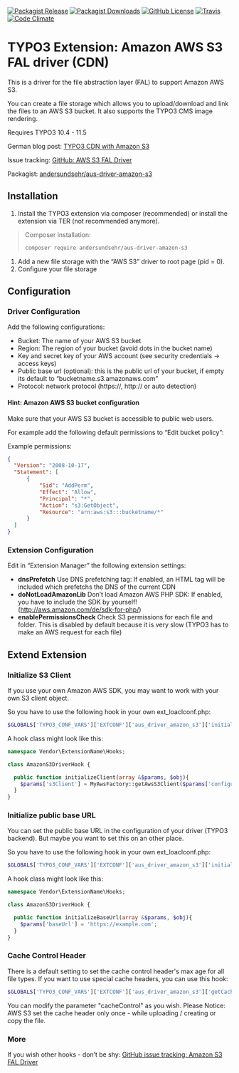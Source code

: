 [![Packagist Release](https://img.shields.io/packagist/v/andersundsehr/aus-driver-amazon-s3.svg?style=flat-square)](https://packagist.org/packages/andersundsehr/aus-driver-amazon-s3)
[![Packagist Downloads](https://img.shields.io/packagist/dt/andersundsehr/aus-driver-amazon-s3.svg?style=flat-square)](https://packagist.org/packages/andersundsehr/aus-driver-amazon-s3)
[![GitHub License](https://img.shields.io/github/license/andersundsehr/aus_driver_amazon_s3.svg?style=flat-square)](https://github.com/andersundsehr/aus_driver_amazon_s3/blob/master/LICENSE.txt)
[![Travis](https://img.shields.io/travis/andersundsehr/aus_driver_amazon_s3.svg?style=flat-square)](https://travis-ci.org/andersundsehr/aus_driver_amazon_s3)
[![Code Climate](https://img.shields.io/codeclimate/tech-debt/andersundsehr/aus_driver_amazon_s3.svg?style=flat-square)](https://codeclimate.com/github/andersundsehr/aus_driver_amazon_s3)

# TYPO3 Extension: Amazon AWS S3 FAL driver (CDN)

This is a driver for the file abstraction layer (FAL) to support Amazon AWS S3.

You can create a file storage which allows you to upload/download and link the files to an AWS S3 bucket. It also supports the TYPO3 CMS image rendering.

Requires TYPO3 10.4 - 11.5

German blog post: [TYPO3 CDN with Amazon S3](https://www.andersundsehr.com/blog/technik/typo3-performance-optimierung-durch-cdn)

Issue tracking: [GitHub: AWS S3 FAL Driver](https://github.com/andersundsehr/aus_driver_amazon_s3/issues)

Packagist: [andersundsehr/aus-driver-amazon-s3](https://packagist.org/packages/andersundsehr/aus-driver-amazon-s3)


## Installation

1.  Install the TYPO3 extension via composer (recommended) or install the extension via TER (not recommended anymore).

> Composer installation:
>
> ```bash
> composer require andersundsehr/aus-driver-amazon-s3
> ```

1.  Add a new file storage with the “AWS S3” driver to root page (pid = 0).
2.  Configure your file storage

## Configuration

### Driver Configuration

Add the following configurations:

-   Bucket: The name of your AWS S3 bucket
-   Region: The region of your bucket (avoid dots in the bucket name)
-   Key and secret key of your AWS account (see security credentials -&gt; access keys)
-   Public base url (optional): this is the public url of your bucket, if empty its default to “bucketname.s3.amazonaws.com”
-   Protocol: network protocol (https://, http:// or auto detection)

#### Hint: Amazon AWS S3 bucket configuration

Make sure that your AWS S3 bucket is accessible to public web users.

For example add the following default permissions to “Edit bucket policy”:

Example permissions:

```json
{
  "Version": "2008-10-17",
  "Statement": [
      {
          "Sid": "AddPerm",
          "Effect": "Allow",
          "Principal": "*",
          "Action": "s3:GetObject",
          "Resource": "arn:aws:s3:::bucketname/*"
      }
  ]
}
```

### Extension Configuration

Edit in “Extension Manager” the following extension settings:

-   **dnsPrefetch** Use DNS prefetching tag: If enabled, an HTML tag will be included which prefetchs the DNS of the current CDN
-   **doNotLoadAmazonLib** Don’t load Amazon AWS PHP SDK: If enabled, you have to include the SDK by yourself! (<http://aws.amazon.com/de/sdk-for-php/>)
-   **enablePermissionsCheck** Check S3 permissions for each file and folder. This is disabled by default because it is very slow (TYPO3 has to make an AWS request for each file)

## Extend Extension

### Initialize S3 Client

If you use your own Amazon AWS SDK, you may want to work with your own S3 client object.

So you have to use the following hook in your own ext\_loaclconf.php:

```php
$GLOBALS['TYPO3_CONF_VARS']['EXTCONF']['aus_driver_amazon_s3']['initializeClient-preProcessing'][] = \Vendor\ExtensionName\Hooks\AmazonS3DriverHook::class . '->initializeClient';
```

A hook class might look like this:

```php
namespace Vendor\ExtensionName\Hooks;

class AmazonS3DriverHook {

  public function initializeClient(array &$params, $obj){
    $params['s3Client'] = MyAwsFactory::getAwsS3Client($params['configuration']);
  }
}
```

### Initialize public base URL

You can set the public base URL in the configuration of your driver (TYPO3 backend).
But maybe you want to set this on an other place.

So you have to use the following hook in your own ext\_loaclconf.php:

```php
$GLOBALS['TYPO3_CONF_VARS']['EXTCONF']['aus_driver_amazon_s3']['initializeBaseUrl-postProcessing'][] = \Vendor\ExtensionName\Hooks\AmazonS3DriverHook::class . '->initializeBaseUrl';
```

A hook class might look like this:

```php
namespace Vendor\ExtensionName\Hooks;

class AmazonS3DriverHook {

  public function initializeBaseUrl(array &$params, $obj){
    $params['baseUrl'] = 'https://example.com';
  }
}
```

### Cache Control Header

There is a default setting to set the cache control header's max age for all file types. If you want to use special cache headers, you can use this hook:

```php
$GLOBALS['TYPO3_CONF_VARS']['EXTCONF']['aus_driver_amazon_s3']['getCacheControl'][] = 'Vendor\ExtensionName\Hooks\AmazonS3DriverHook->getCacheControl';
```

You can modify the parameter "cacheControl" as you wish. Please Notice: AWS S3 set the cache header only once - while uploading / creating or copy the file.

### More

If you wish other hooks - don’t be shy: [GitHub issue tracking: Amazon S3 FAL Driver](https://github.com/andersundsehr/aus_driver_amazon_s3/issues)
